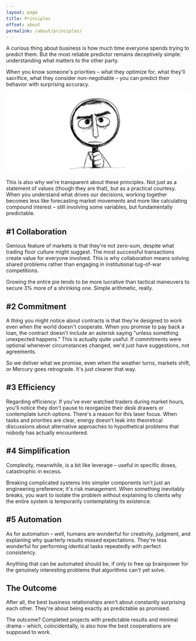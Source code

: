 ```yaml
---
layout: page
title: Principles
offset: about
permalink: /about/principles/
---
```


A curious thing about business is how much time everyone spends trying to predict them. But the most reliable predictor remains deceptively simple: understanding what matters to the other party.

When you know someone's priorities – what they optimize for, what they'll sacrifice, what they consider non-negotiable – you can predict their behavior with surprising accuracy. 

<div class="text-content-caption">
  <img src="/assets/img/illustrations/principles.jpg" />
</div>

This is also why we're transparent about these principles. Not just as a statement of values (though they are that), but as a practical courtesy. When you understand what drives our decisions, working together becomes less like forecasting market movements and more like calculating compound interest – still involving some variables, but fundamentally predictable.

## #1 Collaboration

Genious feature of markets is that they're not zero-sum, despite what trading floor culture might suggest. The most successful transactions create value for everyone involved. This is why collaboration means solving shared problems rather than engaging in institutional tug-of-war competitions. 

Growing the entire pie tends to be more lucrative than tactical maneuvers to secure 3% more of a shrinking one. Simple arithmetic, really.

## #2 Commitment

A thing you might notice about contracts is that they're designed to work even when the world doesn't cooperate. When you promise to pay back a loan, the contract doesn't include an asterisk saying "unless something unexpected happens." This is actually quite useful. If commitments were optional whenever circumstances changed, we'd just have suggestions, not agreements. 

So we deliver what we promise, even when the weather turns, markets shift, or Mercury goes retrograde. It's just cleaner that way.

## #3 Efficiency

Regarding efficiency: If you've ever watched traders during market hours, you'll notice they don't pause to reorganize their desk drawers or contemplate lunch options. There's a reason for this laser focus. When tasks and priorities are clear, energy doesn't leak into theoretical discussions about alternative approaches to hypothetical problems that nobody has actually encountered.

## #4 Simplification

Complexity, meanwhile, is a bit like leverage – useful in specific doses, catastrophic in excess. 

Breaking complicated systems into simpler components isn't just an engineering preference; it's risk management. When something inevitably breaks, you want to isolate the problem without explaining to clients why the entire system is temporarily contemplating its existence.

## #5 Automation

As for automation – well, humans are wonderful for creativity, judgment, and explaining why quarterly results missed expectations. They're less wonderful for performing identical tasks repeatedly with perfect consistency. 

Anything that can be automated should be, if only to free up brainpower for the genuinely interesting problems that algorithms can't yet solve.

## The Outcome

After all, the best business relationships aren't about constantly surprising each other. They're about being exactly as predictable as promised. 

<div class="highlight">The outcome? Completed projects with predictable results and minimal drama – which, coincidentally, is also how the best cooperations are supposed to work.</div>



